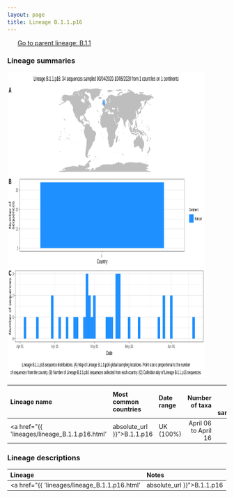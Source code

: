 ```yaml
---
layout: page
title: Lineage B.1.1.p16
---
```




<p>
<ul class="actions small">
	 <a href="{{ 'lineages/lineage_B.1.1.html' | absolute_url }}" class="button special fit">Go to parent lineage: B.1.1</a>
</ul>
</p>
<h3> Lineage summaries</h3>

<img src="../assets/images/B.1.1.p16.svg" alt="B.1.1.p16 lineage summary figure" width="90%" height="700px" />


| Lineage name | Most common countries | Date range | Number of taxa |  Days since last sampling | Known Travel | Recall value |
|:-----|:-----|:-------|-------:|-------:|:---------|--------:|
| <a href="{{ 'lineages/lineage_B.1.1.p16.html' | absolute_url }}">B.1.1.p16</a> | UK (100%) | April 06 to April 16 | 11 | 24 |  | 91.67 |

<h3>Lineage descriptions</h3>

| Lineage | Notes |
|:-----|:-----|
| <a href="{{ 'lineages/lineage_B.1.1.p16.html' | absolute_url }}">B.1.1.p16</a> | Formerly B.1.59, Wales lineage (BS=70) |

